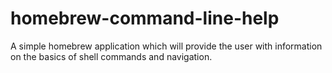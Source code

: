 # homebrew-command-line-help
 A simple homebrew application which will provide the user with information on the basics of shell commands and navigation.
